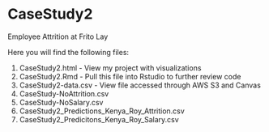 # CaseStudy2
Employee Attrition at Frito Lay

Here you will find the following files:
1. CaseStudy2.html - View my project with visualizations
2. CaseStudy2.Rmd - Pull this file into Rstudio to further review code
3. CaseStudy2-data.csv - View file accessed through AWS S3 and Canvas
4. CaseStudy-NoAttrition.csv
5. CaseStudy-NoSalary.csv
6. CaseStudy2_Predictions_Kenya_Roy_Attrition.csv
7. CaseStudy2_Predicitons_Kenya_Roy_Salary.csv
